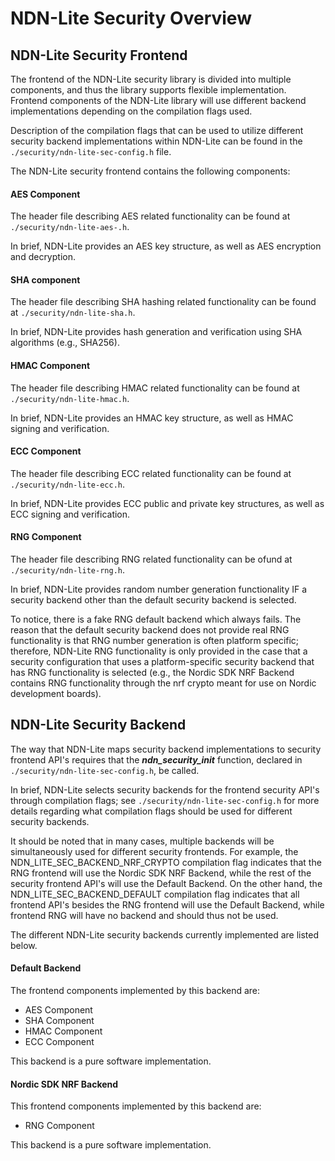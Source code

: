 # NDN-Lite Security Overview

## NDN-Lite Security Frontend

The frontend of the NDN-Lite security library is divided into multiple components, and thus the library supports flexible implementation. Frontend components of the NDN-Lite library will use different backend implementations depending on the compilation flags used.

Description of the compilation flags that can be used to utilize different security backend implementations within NDN-Lite can be found in the `./security/ndn-lite-sec-config.h` file.

The NDN-Lite security frontend contains the following components:

#### AES Component

The header file describing AES related functionality can be found at `./security/ndn-lite-aes-.h`.

In brief, NDN-Lite provides an AES key structure, as well as AES encryption and decryption.

#### SHA component

The header file describing SHA hashing related functionality can be found at `./security/ndn-lite-sha.h`.

In brief, NDN-Lite provides hash generation and verification using SHA algorithms (e.g., SHA256).

#### HMAC Component

The header file describing HMAC related functionality can be found at `./security/ndn-lite-hmac.h`.

In brief, NDN-Lite provides an HMAC key structure, as well as HMAC signing and verification.

#### ECC Component

The header file describing ECC related functionality can be found at `./security/ndn-lite-ecc.h`.

In brief, NDN-Lite provides ECC public and private key structures, as well as ECC signing and verification.

#### RNG Component

The header file describing RNG related functionality can be ofund at `./security/ndn-lite-rng.h`.

In brief, NDN-Lite provides random number generation functionality IF a security backend other than the default
security backend is selected.

To notice, there is a fake RNG default backend which always fails. The reason that the default security backend does not provide real RNG functionality is that RNG number generation is often
platform specific; therefore, NDN-Lite RNG functionality is only provided in the case that a security configuration that uses
a platform-specific security backend that has RNG functionality is selected (e.g., the Nordic SDK NRF Backend contains RNG functionality through the nrf crypto meant for use on Nordic development boards).

## NDN-Lite Security Backend

The way that NDN-Lite maps security backend implementations to security frontend API's requires that the ***ndn_security_init*** function, declared in `./security/ndn-lite-sec-config.h`, be called.

In brief, NDN-Lite selects security backends for the frontend security API's through compilation flags; see `./security/ndn-lite-sec-config.h` for more details regarding what compilation flags should be used for different security backends.

It should be noted that in many cases, multiple backends will be simultaneously used for different security frontends. For example, the NDN_LITE_SEC_BACKEND_NRF_CRYPTO compilation flag indicates that the RNG frontend will use the Nordic SDK NRF Backend, while the rest of the security frontend API's will use the Default Backend. On the other hand, the NDN_LITE_SEC_BACKEND_DEFAULT compilation flag indicates that all frontend API's besides the RNG frontend will use the Default Backend, while frontend RNG will have no backend and should thus not be used.

The different NDN-Lite security backends currently implemented are listed below.

#### Default Backend

The frontend components implemented by this backend are:
  * AES Component
  * SHA Component
  * HMAC Component
  * ECC Component

This backend is a pure software implementation.

#### Nordic SDK NRF Backend

This frontend components implemented by this backend are:
  * RNG Component

This backend is a pure software implementation.

